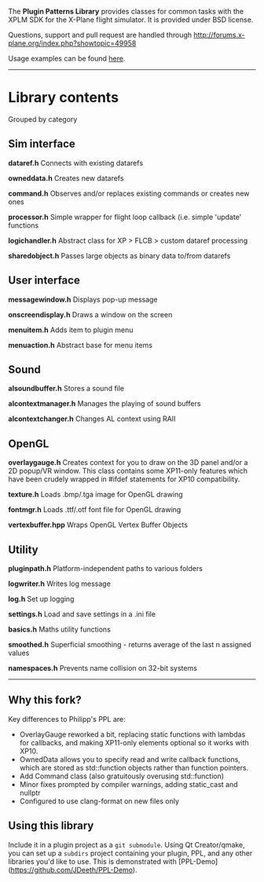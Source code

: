 The **Plugin Patterns Library** provides classes for common tasks with the XPLM SDK for the X-Plane flight simulator. It is provided under BSD license.

Questions, support and pull request are handled through http://forums.x-plane.org/index.php?showtopic=49958

Usage examples can be found [here](https://github.com/JDeeth/PPL-Demo).

---

Library contents
================

Grouped by category


Sim interface
-------------

**dataref.h**
Connects with existing datarefs

**owneddata.h**
Creates new datarefs

**command.h**
Observes and/or replaces existing commands or creates new ones

**processor.h**
Simple wrapper for flight loop callback (i.e. simple 'update' functions

**logichandler.h**
Abstract class for XP > FLCB > custom dataref processing

**sharedobject.h**
Passes large objects as binary data to/from datarefs


User interface
--------------

**messagewindow.h**
Displays pop-up message

**onscreendisplay.h**
Draws a window on the screen

**menuitem.h**
Adds item to plugin menu

**menuaction.h**
Abstract base for menu items


Sound
-----

**alsoundbuffer.h**
Stores a sound file

**alcontextmanager.h**
Manages the playing of sound buffers

**alcontextchanger.h**
Changes AL context using RAII


OpenGL
------

**overlaygauge.h**
Creates context for you to draw on the 3D panel and/or a 2D popup/VR window.
This class contains some XP11-only features which have been crudely wrapped in
#ifdef statements for XP10 compatibility.

**texture.h**
Loads .bmp/.tga image for OpenGL drawing

**fontmgr.h**
Loads .ttf/.otf font file for OpenGL drawing

**vertexbuffer.hpp**
Wraps OpenGL Vertex Buffer Objects


Utility
-------

**pluginpath.h**
Platform-independent paths to various folders

**logwriter.h**
Writes log message

**log.h**
Set up logging

**settings.h**
Load and save settings in a .ini file

**basics.h**
Maths utility functions

**smoothed.h**
Superficial smoothing - returns average of the last n assigned values

**namespaces.h**
Prevents name collision on 32-bit systems

---

Why this fork?
--------------

Key differences to Philipp's PPL are:

 - OverlayGauge reworked a bit, replacing static functions with lambdas for
   callbacks, and making XP11-only elements optional so it works with XP10.
 - OwnedData allows you to specify read and write callback functions, which
   are stored as std::function objects rather than function pointers.
 - Add Command class (also gratuitously overusing std::function)
 - Minor fixes prompted by compiler warnings, adding static_cast and nullptr
 - Configured to use clang-format on new files only


 Using this library
 ------------------

 Include it in a plugin project as a `git submodule`. Using Qt Creator/qmake,
 you can set up a `subdirs` project containing your plugin, PPL, and any other
 libraries you'd like to use. This is demonstrated with [PPL-Demo]
 (https://github.com/JDeeth/PPL-Demo).

